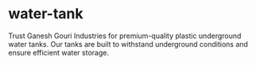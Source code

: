 # water-tank
Trust Ganesh Gouri Industries for premium-quality plastic underground water tanks. Our tanks are built to withstand underground conditions and ensure efficient water storage.
